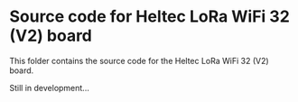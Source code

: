 # Source code for Heltec LoRa WiFi 32 (V2) board

This folder contains the source code for the Heltec LoRa WiFi 32 (V2) board.

Still in development...